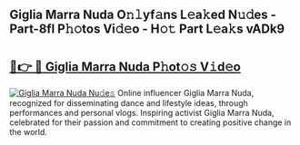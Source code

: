 ## Giglia Marra Nuda O𝚗𝚕yf𝚊ns L𝚎a𝚔ed N𝚞𝚍es - Part-8fl P𝚑𝚘tos Vi𝚍𝚎o - H𝚘𝚝 Part L𝚎a𝚔s vADk9

# <h2><a href="http://kfcwke.oniu.top/?m=Giglia+Marra+Nuda">🔗👉 🔴 Giglia Marra Nuda P𝚑ot𝚘𝚜 V𝚒d𝚎o</a></h2>

[![Giglia Marra Nuda Nu𝚍e𝚜](https://i.imgur.com/0qMVB7G.gif)](http://kfcwke.oniu.top/?m=Giglia+Marra+Nuda)
Online influencer Giglia Marra Nuda, recognized for disseminating dance and lifestyle ideas, through performances and personal vlogs. Inspiring activist Giglia Marra Nuda, celebrated for their passion and commitment to creating positive change in the world.  
